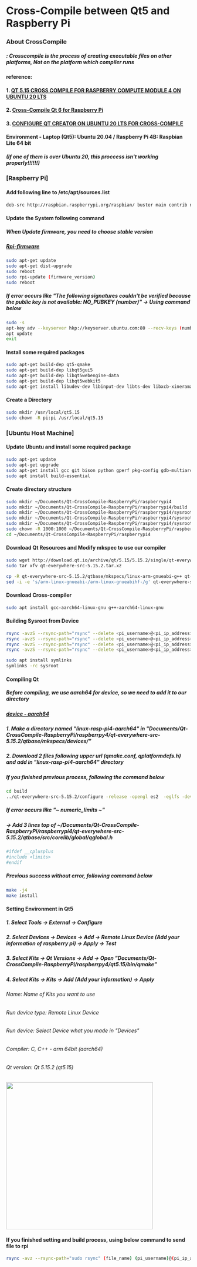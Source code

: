 # Cross-Compile between Qt5 and Raspberry Pi

### About CrossCompile
##### : Crosscompile is the process of creating executable files on other platforms, Not on the platform which compiler runs

#### reference: 
#### 1. [QT 5.15 CROSS COMPILE FOR RASPBERRY COMPUTE MODULE 4 ON UBUNTU 20 LTS](https://www.interelectronix.com/qt-515-cross-compilation-raspberry-compute-module-4-ubuntu-20-lts.html)
#### 2. [Cross-Compile Qt 6 for Raspberry Pi](https://wiki.qt.io/Cross-Compile_Qt_6_for_Raspberry_Pi)
#### 3. [CONFIGURE QT CREATOR ON UBUNTU 20 LTS FOR CROSS-COMPILE](https://www.interelectronix.com/configuring-qt-creator-ubuntu-20-lts-cross-compilation.html)

#### Environment - Laptop (Qt5): Ubuntu 20.04 / Raspberry Pi 4B: Raspbian Lite 64 bit
##### (If one of them is over Ubuntu 20, this proccess isn't working properly!!!!!!)

### [Raspberry Pi]

#### Add following line to /etc/apt/sources.list

```bash
deb-src http://raspbian.raspberrypi.org/raspbian/ buster main contrib non-free rpi
```

#### Update the System following command

##### When Update firmware, you need to choose stable version
##### [Rpi-firmware](https://github.com/raspberrypi/rpi-firmware)

```bash
sudo apt-get update
sudo apt-get dist-upgrade
sudo reboot
sudo rpi-update (firmware_version)
sudo reboot
```

##### If error occurs like "The following signatures couldn't be verified because the public key is not available: NO_PUBKEY (number)" -> Using command below

```bash
sudo -s
apt-key adv --keyserver hkp://keyserver.ubuntu.com:80 --recv-keys (number)
apt update
exit
```

#### Install some required packages 

```bash
sudo apt-get build-dep qt5-qmake
sudo apt-get build-dep libqt5gui5
sudo apt-get build-dep libqt5webengine-data
sudo apt-get build-dep libqt5webkit5
sudo apt-get install libudev-dev libinput-dev libts-dev libxcb-xinerama0-dev libxcb-xinerama0 gdbserver
```

#### Create a Directory

```bash
sudo mkdir /usr/local/qt5.15
sudo chown -R pi:pi /usr/local/qt5.15
```

### [Ubuntu Host Machine]

#### Update Ubuntu and install some required package

```bash
sudo apt-get update
sudo apt-get upgrade
sudo apt-get install gcc git bison python gperf pkg-config gdb-multiarch
sudo apt install build-essential
```

#### Create directory structure

```bash
sudo mkdir ~/Documents/Qt-CrossCompile-RaspberryPi/raspberrypi4
sudo mkdir ~/Documents/Qt-CrossCompile-RaspberryPi/raspberrypi4/build
sudo mkdir ~/Documents/Qt-CrossCompile-RaspberryPi/raspberrypi4/sysroot
sudo mkdir ~/Documents/Qt-CrossCompile-RaspberryPi/raspberrypi4/sysroot/usr
sudo mkdir ~/Documents/Qt-CrossCompile-RaspberryPi/raspberrypi4/sysroot/opt
sudo chown -R 1000:1000 ~/Documents/Qt-CrossCompile-RaspberryPi/raspberrypi4
cd ~/Documents/Qt-CrossCompile-RaspberryPi/raspberrypi4
```

#### Download Qt Resources and Modify mkspec to use our compiler

```bash
sudo wget http://download.qt.io/archive/qt/5.15/5.15.2/single/qt-everywhere-src-5.15.2.tar.xz
sudo tar xfv qt-everywhere-src-5.15.2.tar.xz

cp -R qt-everywhere-src-5.15.2/qtbase/mkspecs/linux-arm-gnueabi-g++ qt-everywhere-src-5.15.2/qtbase/mkspecs/linux-arm-gnueabihf-g++
sed -i -e 's/arm-linux-gnueabi-/arm-linux-gnueabihf-/g' qt-everywhere-src-5.15.2/qtbase/mkspecs/linux-arm-gnueabihf-g++/qmake.conf
```

#### Download Cross-compiler

```bash
sudo apt install gcc-aarch64-linux-gnu g++-aarch64-linux-gnu
```

#### Building Sysroot from Device

```bash
rsync -avzS --rsync-path="rsync" --delete <pi_username>@<pi_ip_address>:/lib/ sysroot/lib
rsync -avzS --rsync-path="rsync" --delete <pi_username>@<pi_ip_address>:/usr/include/ sysroot/usr/include
rsync -avzS --rsync-path="rsync" --delete <pi_username>@<pi_ip_address>:/usr/lib/ sysroot/usr/lib
rsync -avzS --rsync-path="rsync" --delete <pi_username>@<pi_ip_address>:/opt/vc/ sysroot/opt/vc

sudo apt install symlinks
symlinks -rc sysroot
```

#### Compiling Qt

##### Before compiling, we use aarch64 for device, so we need to add it to our directory
##### [device - aarch64](https://code.qt.io/cgit/qt/qtbase.git/tree/mkspecs/devices/linux-rasp-pi4-aarch64)
##### 1. Make a directory named "linux-rasp-pi4-aarch64" in "Documents/Qt-CrossCompile-RaspberryPi/raspberrpy4/qt-everywhere-src-5.15.2/qtbase/mkspecs/devices/"
##### 2. Download 2 files following upper url (qmake.conf, qplatformdefs.h) and add in "linux-rasp-pi4-aarch64" directory

##### If you finished previous process, following the command below

```bash
cd build
../qt-everywhere-src-5.15.2/configure -release -opengl es2  -eglfs -device linux-rasp-pi4-aarch64 -device-option CROSS_COMPILE=aarch64-linux-gnu- -sysroot ~/Documents/Qt-CrossCompile-RaspberryPi/raspberrypi4/sysroot -prefix /usr/local/qt5.15 -extprefix ~/Documents/Qt-CrossCompile-RaspberryPi/raspberrypi4/qt5.15 -opensource -confirm-license -skip qtscript -skip qtwayland -skip qtwebengine -nomake tests -make libs -pkg-config -no-use-gold-linker -v -recheck
```

##### If error occurs like "~ numeric_limits ~" 
##### -> Add 3 lines top of ~/Documents/Qt-CrossCompile-RaspberryPi/raspberrypi4/qt-everywhere-src-5.15.2/qtbase/src/corelib/global/qglobal.h

```bash
#ifdef __cplusplus
#include <limits>
#endif
```

##### Previous success without error, following command below

```bash
make -j4
make install
```

#### Setting Environment in Qt5

##### 1. Select Tools -> External -> Configure
##### 2. Select Devices -> Devices -> Add -> Remote Linux Device (Add your information of raspberry pi) -> Apply -> Test 
##### 3. Select Kits -> Qt Versions -> Add -> Open "Documents/Qt-CrossCompile-RaspberryPi/raspberrpy4/qt5.15/bin/qmake" 
##### 4. Select Kits -> Kits -> Add (Add your information) -> Apply
###### Name: Name of Kits you want to use
###### Run device type: Remote Linux Device
###### Run device: Select Device what you made in "Devices"
###### Compiler: C, C++ - arm 64bit (aarch64)
###### Qt version: Qt 5.15.2 (qt5.15)

<img src="https://github.com/Ho-mmd/DES_Project2/assets/55338823/2c9a32e7-38ee-4950-9bb5-7ec6324734ad" width="400" height="400"/>


#### If you finished setting and build process, using below command to send file to rpi

```bash
rsync -avz --rsync-path="sudo rsync" (file_name) (pi_username)@(pi_ip_address):(pi_location)
```
